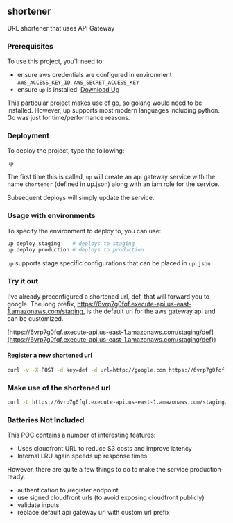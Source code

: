 shortener
---------

URL shortener that uses API Gateway

### Prerequisites

To use this project, you'll need to:

* ensure aws credentials are configured in environment `AWS_ACCESS_KEY_ID`, `AWS_SECRET_ACCESS_KEY`
* ensure `up` is installed.  [Download Up](https://up.docs.apex.sh/)

This particular project makes use of go, so golang would need to be installed.  However, up
supports most modern languages including python.  Go was just for time/performance reasons.

### Deployment

To deploy the project, type the following:

```bash
up
```

The first time this is called, `up` will create an api gateway service with the name `shortener` 
(defined in up.json) along with an iam role for the service.

Subsequent deploys will simply update the service.

### Usage with environments

To specify the environment to deploy to, you can use:

```bash
up deploy staging    # deploys to staging
up deploy production # deploys to production
``` 

`up` supports stage specific configurations that can be placed in `up.json`


### Try it out

I've already preconfigured a shortened url, def, that will forward you to google.  The long
prefix, https://6vrp7g0fqf.execute-api.us-east-1.amazonaws.com/staging, is the default url
for the aws gateway api and can be customized.

[https://6vrp7g0fqf.execute-api.us-east-1.amazonaws.com/staging/def](https://6vrp7g0fqf.execute-api.us-east-1.amazonaws.com/staging/def})

#### Register a new shortened url

```bash
curl -v -X POST -d key=def -d url=http://google.com https://6vrp7g0fqf.execute-api.us-east-1.amazonaws.com/staging/
```

### Make use of the shortened url

```bash
curl -L https://6vrp7g0fqf.execute-api.us-east-1.amazonaws.com/staging/def
```

### Batteries Not Included

This POC contains a number of interesting features:

* Uses cloudfront URL to reduce S3 costs and improve latency
* Internal LRU again speeds up response times

However, there are quite a few things to do to make the service production-ready.

* authentication to /register endpoint
* use signed cloudfront urls (to avoid exposing cloudfront publicly)
* validate inputs
* replace default api gateway url with custom url prefix
